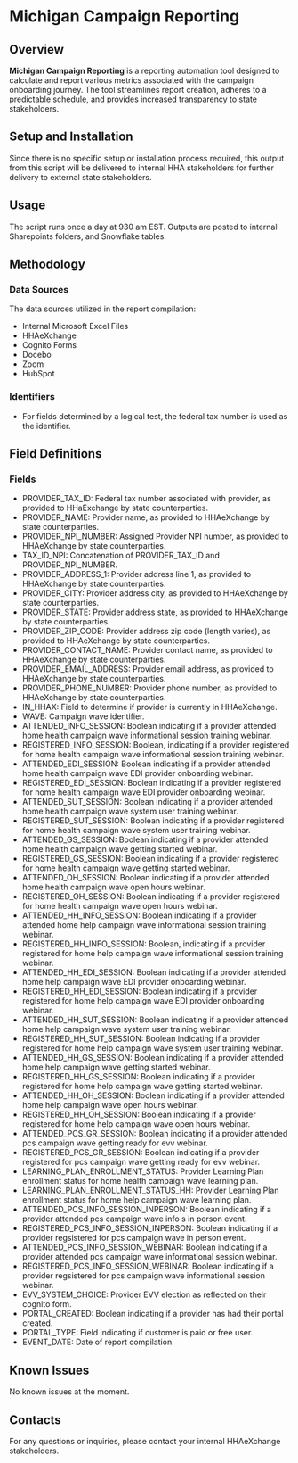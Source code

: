# Michigan Campaign Reporting

## Overview

**Michigan Campaign Reporting** is a reporting automation tool designed to calculate and report various metrics associated with the campaign onboarding journey. The tool streamlines report creation, adheres to a predictable schedule, and provides increased transparency to state stakeholders.

## Setup and Installation

Since there is no specific setup or installation process required, this output from this script will be delivered to internal HHA stakeholders for further delivery to external state stakeholders.

## Usage

The script runs once a day at 930 am EST. Outputs are posted to internal Sharepoints folders, and Snowflake tables.

## Methodology
### Data Sources
The data sources utilized in the report compilation:
  - Internal Microsoft Excel Files
  - HHAeXchange
  - Cognito Forms
  - Docebo
  - Zoom
  - HubSpot
    
### Identifiers
  - For fields determined by a logical test, the federal tax number is used as the identifier.

## Field Definitions
### Fields
- PROVIDER_TAX_ID: Federal tax number associated with provider, as provided to HHaExchange by state counterparties.
- PROVIDER_NAME: Provider name, as provided to HHAeXchange by state counterparties.
- PROVIDER_NPI_NUMBER: Assigned Provider NPI number, as provided to HHAeXchange by state counterparties.
- TAX_ID_NPI: Concatenation of PROVIDER_TAX_ID and PROVIDER_NPI_NUMBER.
- PROVIDER_ADDRESS_1: Provider address line 1, as provided to HHAeXchange by state counterparties.
- PROVIDER_CITY: Provider address city, as provided to HHAeXchange by state counterparties.
- PROVIDER_STATE: Provider address state, as provided to HHAeXchange by state counterparties.
- PROVIDER_ZIP_CODE: Provider address zip code (length varies), as provided to HHAeXchange by state counterparties.
- PROVIDER_CONTACT_NAME: Provider contact name, as provided to HHAeXchange by state counterparties.
- PROVIDER_EMAIL_ADDRESS: Provider email address, as provided to HHAeXchange by state counterparties.
- PROVIDER_PHONE_NUMBER: Provider phone number, as provided to HHAeXchange by state counterparties.
- IN_HHAX: Field to determine if provider is currently in HHAeXchange.
- WAVE: Campaign wave identifier.
- ATTENDED_INFO_SESSION: Boolean indicating if a provider attended home health campaign wave informational session training webinar.
- REGISTERED_INFO_SESSION: Boolean, indicating if a provider registered for home health campaign wave informational session training webinar.
- ATTENDED_EDI_SESSION: Boolean indicating if a provider attended home health campaign wave EDI provider onboarding webinar.
- REGISTERED_EDI_SESSION: Boolean indicating if a provider registered for home health campaign wave EDI provider onboarding webinar.
- ATTENDED_SUT_SESSION: Boolean indicating if a provider attended home health campaign wave system user training webinar.
- REGISTERED_SUT_SESSION: Boolean indicating if a provider registered for home health campaign wave system user training webinar.
- ATTENDED_GS_SESSION: Boolean indicating if a provider attended home health campaign wave getting started webinar.
- REGISTERED_GS_SESSION: Boolean indicating if a provider registered for home health campaign wave getting started webinar.
- ATTENDED_OH_SESSION: Boolean indicating if a provider attended home health campaign wave open hours webinar.
- REGISTERED_OH_SESSION: Boolean indicating if a provider registered for home health campaign wave open hours webinar.
- ATTENDED_HH_INFO_SESSION: Boolean indicating if a provider attended home help campaign wave informational session training webinar.
- REGISTERED_HH_INFO_SESSION: Boolean, indicating if a provider registered for home help campaign wave informational session training webinar.
- ATTENDED_HH_EDI_SESSION: Boolean indicating if a provider attended home help campaign wave EDI provider onboarding webinar.
- REGISTERED_HH_EDI_SESSION: Boolean indicating if a provider registered for home help campaign wave EDI provider onboarding webinar.
- ATTENDED_HH_SUT_SESSION: Boolean indicating if a provider attended home help campaign wave system user training webinar.
- REGISTERED_HH_SUT_SESSION: Boolean indicating if a provider registered for home help campaign wave system user training webinar.
- ATTENDED_HH_GS_SESSION: Boolean indicating if a provider attended home help campaign wave getting started webinar.
- REGISTERED_HH_GS_SESSION: Boolean indicating if a provider registered for home help campaign wave getting started webinar.
- ATTENDED_HH_OH_SESSION: Boolean indicating if a provider attended home help campaign wave open hours webinar.
- REGISTERED_HH_OH_SESSION: Boolean indicating if a provider registered for home help campaign wave open hours webinar.
- ATTENDED_PCS_GR_SESSION: Boolean indicating if a provider attended pcs campaign wave getting ready for evv webinar.
- REGISTERED_PCS_GR_SESSION: Boolean indicating if a provider registered for pcs campaign wave getting ready for evv webinar.
- LEARNING_PLAN_ENROLLMENT_STATUS: Provider Learning Plan enrollment status for home health campaign wave learning plan.
- LEARNING_PLAN_ENROLLMENT_STATUS_HH: Provider Learning Plan enrollment status for home help campaign wave learning plan.
- ATTENDED_PCS_INFO_SESSION_INPERSON: Boolean indicating if a provider attended pcs campaign wave info s in person event.
- REGISTERED_PCS_INFO_SESSION_INPERSON: Boolean indicating if a provider regsistered for pcs campaign wave in person event.
- ATTENDED_PCS_INFO_SESSION_WEBINAR: Boolean indicating if a provider attended pcs campaign wave informational session webinar.
- REGISTERED_PCS_INFO_SESSION_WEBINAR: Boolean indicating if a provider regsistered for pcs campaign wave informational session webinar.
- EVV_SYSTEM_CHOICE: Provider EVV election as reflected on their cognito form.
- PORTAL_CREATED: Boolean indicating if a provider has had their portal created.
- PORTAL_TYPE: Field indicating if customer is paid or free user.
- EVENT_DATE: Date of report compilation.

## Known Issues

No known issues at the moment.

## Contacts

For any questions or inquiries, please contact your internal HHAeXchange stakeholders.

